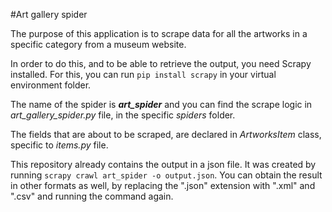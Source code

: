 #Art gallery spider

The purpose of this application is to scrape data for all the artworks in
a specific category from a museum website.

In order to do this, and to be able to retrieve the output, you need 
Scrapy installed. For this, you can run <code>pip install scrapy</code>
in your virtual environment folder.

The name of the spider is _**art_spider**_ and you can find the scrape logic
in _art_gallery_spider.py_ file, in the specific _spiders_ folder.

The fields that are about to be scraped, are declared in _ArtworksItem_ class, specific to
_items.py_ file.

This repository already contains the output in a json file. It was created by running
<code>scrapy crawl art_spider -o output.json</code>. You can obtain the result in other
formats as well, by replacing the ".json" extension with ".xml" and ".csv" and running the
command again.